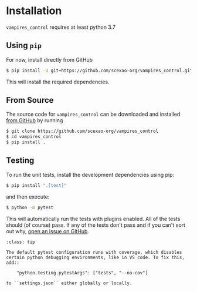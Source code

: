# Installation


`vampires_control` requires at least python 3.7

## Using `pip`

For now, install directly from GitHub

```bash
$ pip install -U git+https://github.com/scexao-org/vampires_control.git#egg=vampires_control
```

This will install the required dependencies.


## From Source

The source code for `vampires_control` can be downloaded and installed [from GitHub](https://github.com/scexao-org/vampires_control) by running

```bash
$ git clone https://github.com/scexao-org/vampires_control
$ cd vampires_control
$ pip install .
```

## Testing

To run the unit tests, install the development dependencies using pip:

```bash
$ pip install ".[test]"
```

and then execute:

```bash
$ python -m pytest
```

This will automatically run the tests with plugins enabled. All of the tests should (of course) pass. If any of the tests don't pass and if
you can't sort out why, [open an issue on GitHub](https://github.com/scexao-org/vampires_control/issues).


```{admonition} Debugging tests in VS code
:class: tip
    
The default pytest configuration runs with coverage, which disables certain python debugging environments, like in VS code. To fix this, add::

    "python.testing.pytestArgs": ["tests", "--no-cov"]

to ``settings.json`` either globally or locally.
```
